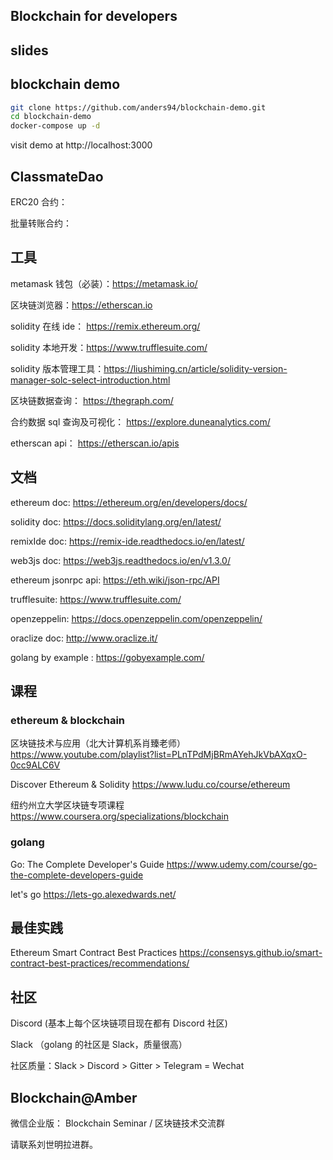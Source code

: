 ## Blockchain for developers

## slides

## blockchain demo

```bash
git clone https://github.com/anders94/blockchain-demo.git
cd blockchain-demo
docker-compose up -d
```

visit demo at http://localhost:3000

## ClassmateDao

ERC20 合约：

批量转账合约：

## 工具

metamask 钱包（必装）：https://metamask.io/

区块链浏览器：https://etherscan.io

solidity 在线 ide： https://remix.ethereum.org/

solidity 本地开发：https://www.trufflesuite.com/

solidity 版本管理工具：https://liushiming.cn/article/solidity-version-manager-solc-select-introduction.html

区块链数据查询： https://thegraph.com/

合约数据 sql 查询及可视化： https://explore.duneanalytics.com/

etherscan api： https://etherscan.io/apis

## 文档

ethereum doc: https://ethereum.org/en/developers/docs/

solidity doc: https://docs.soliditylang.org/en/latest/

remixIde doc: https://remix-ide.readthedocs.io/en/latest/

web3js doc: https://web3js.readthedocs.io/en/v1.3.0/

ethereum jsonrpc api: https://eth.wiki/json-rpc/API

trufflesuite: https://www.trufflesuite.com/

openzeppelin: https://docs.openzeppelin.com/openzeppelin/

oraclize doc: http://www.oraclize.it/

golang by example : https://gobyexample.com/

## 课程

### ethereum & blockchain

区块链技术与应用（北大计算机系肖臻老师）https://www.youtube.com/playlist?list=PLnTPdMjBRmAYehJkVbAXqxO-0cc9ALC6V

Discover Ethereum & Solidity https://www.ludu.co/course/ethereum

纽约州立大学区块链专项课程 https://www.coursera.org/specializations/blockchain

### golang

Go: The Complete Developer's Guide https://www.udemy.com/course/go-the-complete-developers-guide

let's go https://lets-go.alexedwards.net/

## 最佳实践

Ethereum Smart Contract Best Practices https://consensys.github.io/smart-contract-best-practices/recommendations/

## 社区

Discord (基本上每个区块链项目现在都有 Discord 社区)

Slack （golang 的社区是 Slack，质量很高）

社区质量：Slack > Discord > Gitter > Telegram = Wechat

## Blockchain@Amber

微信企业版：
Blockchain Seminar / 区块链技术交流群

请联系刘世明拉进群。
